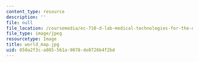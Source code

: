 ```yaml
---
content_type: resource
description: ''
file: null
file_location: /coursemedia/ec-710-d-lab-medical-technologies-for-the-developing-world-spring-2010/050a2f3ca805561a9078de0726b4f2bd_world_map.jpg
file_type: image/jpeg
resourcetype: Image
title: world_map.jpg
uid: 050a2f3c-a805-561a-9078-de0726b4f2bd
---
```

